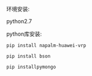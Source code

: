 环境安装:

python2.7

python库安装:

```
pip install napalm-huawei-vrp

pip install bson

pip installpymongo

```

